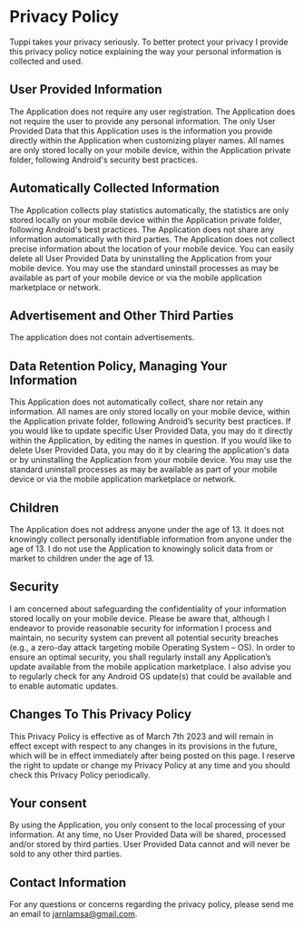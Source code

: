 # Privacy Policy
Tuppi takes your privacy seriously. To better protect your privacy I provide this privacy policy notice explaining the way your personal information is collected and used.

## User Provided Information
The Application does not require any user registration. The Application does not require the user to provide any personal information. The only User Provided Data that this Application uses is the information you provide directly within the Application when customizing player names. All names are only stored locally on your mobile device, within the Application private folder, following Android's security best practices.

## Automatically Collected Information
The Application collects play statistics automatically, the statistics are only stored locally on your mobile device within the Application private folder, following Android's best practices.
The Application does not share any information automatically with third parties.
The Application does not collect precise information about the location of your mobile device.
You can easily delete all User Provided Data by uninstalling the Application from your mobile device. You may use the standard uninstall processes as may be available as part of your mobile device or via the mobile application marketplace or network.

## Advertisement and Other Third Parties
The application does not contain advertisements.

## Data Retention Policy, Managing Your Information
This Application does not automatically collect, share nor retain any information. All names are only stored locally on your mobile device, within the Application private folder, following Android’s security best practices.
If you would like to update specific User Provided Data, you may do it directly within the Application, by editing the names in question.
If you would like to delete User Provided Data, you may do it by clearing the application's data or by uninstalling the Application from your mobile device. You may use the standard uninstall processes as may be available as part of your mobile device or via the mobile application marketplace or network.

## Children
The Application does not address anyone under the age of 13. It does not knowingly collect personally identifiable information from anyone under the age of 13. I do not use the Application to knowingly solicit data from or market to children under the age of 13.

## Security
I am concerned about safeguarding the confidentiality of your information stored locally on your mobile device.
Please be aware that, although I endeavor to provide reasonable security for information I process and maintain, no security system can prevent all potential security breaches (e.g., a zero-day attack targeting mobile Operating System – OS).
In order to ensure an optimal security, you shall regularly install any Application’s update available from the mobile application marketplace.
I also advise you to regularly check for any Android OS update(s) that could be available and to enable automatic updates.

## Changes To This Privacy Policy
This Privacy Policy is effective as of March 7th 2023 and will remain in effect except with respect to any changes in its provisions in the future, which will be in effect immediately after being posted on this page.
I reserve the right to update or change my Privacy Policy at any time and you should check this Privacy Policy periodically.

## Your consent
By using the Application, you only consent to the local processing of your information.
At any time, no User Provided Data will be shared, processed and/or stored by third parties. User Provided Data cannot and will never be sold to any other third parties.

## Contact Information
For any questions or concerns regarding the privacy policy, please send me an email to <jarnlamsa@gmail.com>.